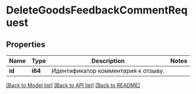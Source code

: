 # DeleteGoodsFeedbackCommentRequest

## Properties
Name | Type | Description | Notes
------------ | ------------- | ------------- | -------------
**id** | **i64** | Идентификатор комментария к отзыву.  | 

[[Back to Model list]](../README.md#documentation-for-models) [[Back to API list]](../README.md#documentation-for-api-endpoints) [[Back to README]](../README.md)


